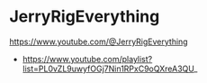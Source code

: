 # JerryRigEverything
https://www.youtube.com/@JerryRigEverything
- https://www.youtube.com/playlist?list=PL0vZL9uwyfOGj7Nin1RPxC9oQXreA3QU_
